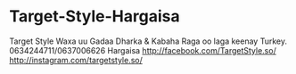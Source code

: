 # Target-Style-Hargaisa
Target Style Waxa uu Gadaa Dharka &amp; Kabaha Raga oo laga keenay Turkey. 0634244711/0637006626 Hargaisa http://facebook.com/TargetStyle.so/ http://instagram.com/targetstyle.so/
